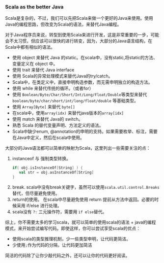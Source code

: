 ### Scala as the better Java

Scala是复杂的，不过，我们可以先把Scala来做一个更好的Java来使用。使用Java的编程思路，但改变为Scala的语法，来替代Java编程。

对于Java程序员来说，转型到使用Scala来进行开发，这是非常重要的一步，可能会不太习惯，但应该可以很快的进行转变，因为，大部分的Java语言结构，在Scala中都有相似的语法。

* 使用 object 来替代 Java 的static。在scala中，没有static,将static的方法、变量定义在 object 中。
* 使用 trait 来替代 Java interface
* 使用 Scala的异常处理模式来替代Java的try/catch。
* Scala中，在类定义中，直接申明构造参数，而无需申明独立的构造方法。
* 使用 while 来替代传统的循环。（或者for）
* 使用 `Boolean/Byte/Char/Short/Int/Long/Float/Double`等类型来替代 `boolean/byte/char/short/int/long/float/double` 等基础类型。
* 使用 `Array[Byte]` 来替代 `byte[]`
* 在scala中，使用`array(idx)` 来替代java版本的`array[idx]`
* 使用 match 来替代 Java的 switch。
* 熟悉 Scala 的替代变量声明、方法定义的语法。
* Scala中缺少enum, @annotation的申明的支持。如果需要枚举、标注，需要在Java中定义，然后在scala中使用。

大部分的Java语法都可以简单的映射为Scala，这里列出一些需要关注的点：

1. instanceof 与 强制类型转换。
   ```scala
   if( obj.isInstanceOf[String] ) {
      val str = obj.asInstanceOf[String]
   }

   ```
2. break. scala中没有break关键字，虽然可以使用`scala.util.control.Breaks`替代，但尽量避免使用。
3. return的使用。 在scala中尽量避免使用 return 提前从方法中返回。必要的时候采用 if/else 进行处理。
4. scala没有 `?:` 三元操作符，需要用 `if else`替代。

综上，你不需要太多的学习scala，就可以简单的使用scala的语法 + java的编程模式，来开始尝试编写代码。即使这样，你可以尝试享受scala的优点：

* 使用scala的类型推理机制，少一些类型申明，让代码更简洁。
* 少使用`;`作为代码的分隔，让代码更加简洁

简洁的代码除了让你少敲代码之外，还可以让你的代码更好阅读。








